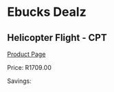 
# Ebucks Dealz
## Helicopter Flight - CPT
[Product Page](https://www.ebucks.com/web/shop/productSelected.do?prodId=212724079&catId=322194367)

Price: R1709.00

Savings: 


	